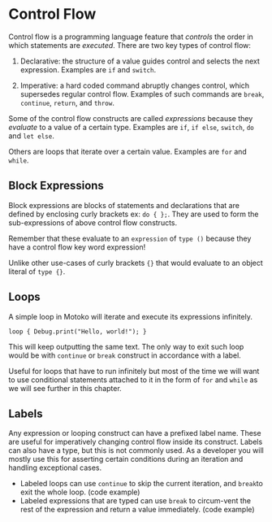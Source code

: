 # Control Flow
Control flow is a programming language feature that _controls_ the order in which statements are _executed_. There are two key types of control flow:

1.  Declarative: the structure of a value guides control and selects the next expression. Examples are `if` and `switch`.
    
2.  Imperative: a hard coded command abruptly changes control, which supersedes regular control flow. Examples of such commands are `break`, `continue`, `return`, and `throw`.

Some of the control flow constructs are called _expressions_ because they _evaluate_ to a value of a certain type. Examples are `if`, `if else`, `switch`, `do` and `let else`.

Others are loops that iterate over a certain value. Examples are `for` and `while`. 

## Block Expressions

Block expressions are blocks of statements and declarations that are defined by enclosing curly brackets ex: `do { };`. They are used to form the sub-expressions of above control flow constructs.

Remember that these evaluate to an `expression` of `type ()` because they have a control flow key word expression!

Unlike other use-cases of curly brackets `{}` that would evaluate to an object literal of `type {}`. 

## Loops
A simple loop in Motoko will iterate and execute its expressions infinitely.

`loop {
 Debug.print("Hello, world!");
}`

This will keep outputting the same text. The only way to exit such loop would be with `continue` or `break` construct in accordance with a label.

Useful for loops that have to run infinitely but most of the time we will want to use conditional statements attached to it in the form of `for` and `while` as we will see further in this chapter.
 

## Labels
Any expression or looping construct can have a prefixed label name. 
These are useful for imperatively changing control flow inside its construct. Labels can also have a type, but this is not commonly used.
As a developer you will mostly use this for asserting certain conditions during an iteration and handling exceptional cases.

 - Labeled loops can use `continue` to skip the current iteration,  and `break`to exit the whole loop.
 (code example)
 - Labeled expressions that are typed can use `break` to circum-vent the rest of the expression and return a value immediately. 
(code example)




